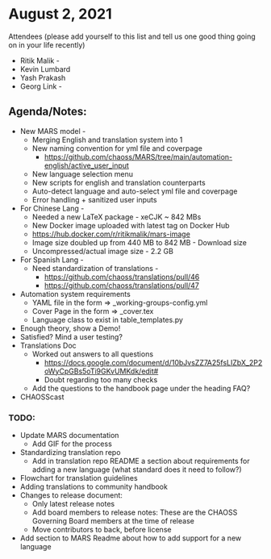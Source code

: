 # August 2, 2021

Attendees (please add yourself to this list and tell us one good thing going on in your life recently)

* Ritik Malik -
* Kevin Lumbard
* Yash Prakash
* Georg Link - 

## Agenda/Notes:

* New MARS model -
    * Merging English and translation system into 1
    * New naming convention for yml file and coverpage
        * https://github.com/chaoss/MARS/tree/main/automation-english/active_user_input
    * New language selection menu
    * New scripts for english and translation counterparts
    * Auto-detect language and auto-select yml file and coverpage
    * Error handling + sanitized user inputs
* For Chinese Lang -
    * Needed a new LaTeX package - xeCJK ~ 842 MBs
    * New Docker image uploaded with latest tag on Docker Hub
    * https://hub.docker.com/r/ritikmalik/mars-image
    * Image size doubled up from 440 MB to 842 MB - Download size
    * Uncompressed/actual image size - 2.2 GB
* For Spanish Lang -
    * Need standardization of translations -
        * https://github.com/chaoss/translations/pull/46
        * https://github.com/chaoss/translations/pull/47
* Automation system requirements
    * YAML file in the form ⇒ <language>_working-groups-config.yml
    * Cover Page in the form ⇒ <language>_cover.tex
    * Language class to exist in table_templates.py 
* Enough theory, show a Demo!
* Satisfied? Mind a user testing?
* Translations Doc
    * Worked out answers to all questions
        * https://docs.google.com/document/d/10bJvsZZ7A25fsLIZbX_2P2oWyCpGBs5oTi9GKvUMKdk/edit#
        * Doubt regarding too many checks
    * Add the questions to the handbook page under the heading FAQ?
* CHAOSScast 

### TODO:

* Update MARS documentation
    * Add GIF for the process
* Standardizing translation repo
    * Add in translation repo README a section about requirements for adding a new language (what standard does it need to follow?)
* Flowchart for translation guidelines
* Adding translations to community handbook
* Changes to release document:
    * Only latest release notes
    * Add board members to release notes: These are the CHAOSS Governing Board members at the time of release
    * Move contributors to back, before license
* Add section to MARS Readme about how to add support for a new language
